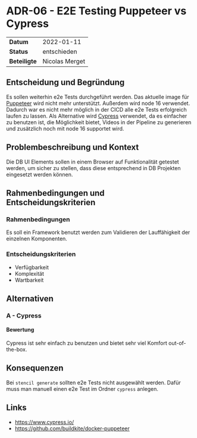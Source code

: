 # ADR-06 - E2E Testing Puppeteer vs Cypress

|                |                  |
| -------------- | ---------------- |
| **Datum**      | 2022-01-11       |
| **Status**     |  entschieden     |
| **Beteiligte** |  Nicolas Merget  |

## Entscheidung und Begründung

Es sollen weiterhin e2e Tests durchgeführt werden. Das aktuelle image für [Puppeteer](https://github.com/buildkite/docker-puppeteer#deprecated) wird nicht mehr unterstützt. Außerdem wird node 16 verwendet.
Dadurch war es nicht mehr möglich in der CICD alle e2e Tests erfolgreich laufen zu lassen.
Als Alternative wird [Cypress](https://www.cypress.io/) verwendet, da es einfacher zu benutzen ist, die Möglichkeit bietet, Videos in der Pipeline zu generieren und zusätzlich noch mit node 16 supportet wird.

## Problembeschreibung und Kontext

Die DB UI Elements sollen in einem Browser auf Funktionalität getestet werden, um sicher zu stellen, dass diese entsprechend in DB Projekten eingesetzt werden können.

## Rahmenbedingungen und Entscheidungskriterien

### Rahmenbedingungen

Es soll ein Framework benutzt werden zum Validieren der Lauffähigkeit der einzelnen Komponenten.

### Entscheidungskriterien

- Verfügbarkeit
- Komplexität
- Wartbarkeit

## Alternativen

### A - Cypress

#### Bewertung

Cypress ist sehr einfach zu benutzen und bietet sehr viel Komfort out-of-the-box.

## Konsequenzen

Bei `stencil generate` sollten e2e Tests nicht ausgewählt werden. Dafür muss man manuell einen e2e Test im Ordner `cypress` anlegen.

## Links

- <https://www.cypress.io/>
- <https://github.com/buildkite/docker-puppeteer>